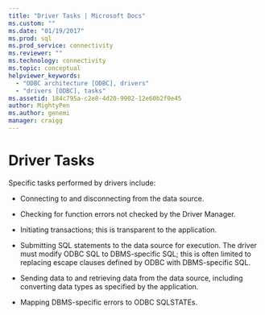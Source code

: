 ```yaml
---
title: "Driver Tasks | Microsoft Docs"
ms.custom: ""
ms.date: "01/19/2017"
ms.prod: sql
ms.prod_service: connectivity
ms.reviewer: ""
ms.technology: connectivity
ms.topic: conceptual
helpviewer_keywords: 
  - "ODBC architecture [ODBC], drivers"
  - "drivers [ODBC], tasks"
ms.assetid: 184c795a-c2e8-4d20-9902-12e60b2f0e45
author: MightyPen
ms.author: genemi
manager: craigg
---
```

# Driver Tasks
Specific tasks performed by drivers include:  
  
-   Connecting to and disconnecting from the data source.  
  
-   Checking for function errors not checked by the Driver Manager.  
  
-   Initiating transactions; this is transparent to the application.  
  
-   Submitting SQL statements to the data source for execution. The driver must modify ODBC SQL to DBMS-specific SQL; this is often limited to replacing escape clauses defined by ODBC with DBMS-specific SQL.  
  
-   Sending data to and retrieving data from the data source, including converting data types as specified by the application.  
  
-   Mapping DBMS-specific errors to ODBC SQLSTATEs.
